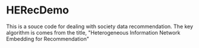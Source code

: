 # HERecDemo

This is a souce code for dealing with society data recommendation.
The key algorithm is comes from the title, "Heterogeneous Information Network Embedding for Recommendation"